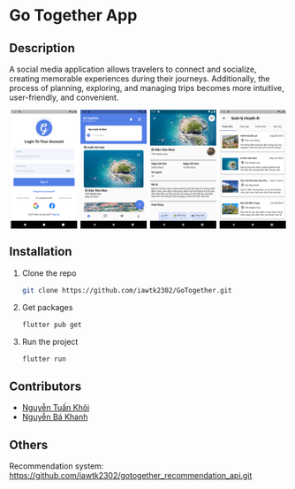 # Go Together App

## Description
A social media application allows travelers to connect and socialize, creating memorable experiences during their journeys. Additionally, the process of planning, exploring, and managing trips becomes more intuitive, user-friendly, and convenient.

<div style="display: flex; justify-content: space-around;">
  <img src="assets/images/screen_1.png" style="width:24%">
  <img src="assets/images/screen_2.png" style="width:24%">
  <img src="assets/images/screen_3.png" style="width:24%">
  <img src="assets/images/screen_4.png" style="width:24%">
</div>

## Installation
1. Clone the repo
   ```sh
   git clone https://github.com/iawtk2302/GoTogether.git
   ```
2. Get packages
   ```sh
   flutter pub get
   ```
4. Run the project
   ```sh
   flutter run
   ```

## Contributors
* [Nguyễn Tuấn Khôi](https://github.com/iawtk2302)
* [Nguyễn Bá Khanh](https://github.com/bakhanh113ct)

## Others
Recommendation system: https://github.com/iawtk2302/gotogether_recommendation_api.git
